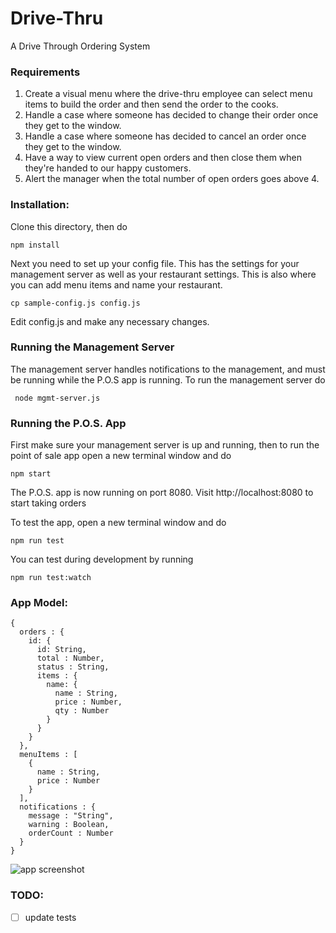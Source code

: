 # Drive-Thru
A Drive Through Ordering System

### Requirements
1. Create a visual menu where the drive-thru employee can select menu items to build the order and then send the order to the cooks.
2. Handle a case where someone has decided to change their order once they get to the window.
3. Handle a case where someone has decided to cancel an order once they get to the window.
4. Have a way to view current open orders and then close them when they're handed to our happy customers.
5. Alert the manager when the total number of open orders goes above 4.

### Installation:
Clone this directory, then do
```
npm install
```

Next you need to set up your config file. This has the settings for your management server as well as your restaurant settings. This is also where you can add menu items and name your restaurant.

``` cp sample-config.js config.js ```

Edit config.js and make any necessary changes.

### Running the Management Server
The management server handles notifications to the management, and must be running while the P.O.S app is running.
To run the management server do
```
 node mgmt-server.js
```

### Running the P.O.S. App
First make sure your management server is up and running, then to run the point of sale app open a new terminal window and do

```
npm start
```

The P.O.S. app is now running on port 8080. Visit http://localhost:8080 to start taking orders

To test the app, open a new terminal window and do
```
npm run test
```
You can test during development by running
```
npm run test:watch
```

### App Model:
```
{
  orders : {
    id: {
      id: String,
      total : Number,
      status : String,
      items : {
        name: {
          name : String,
          price : Number,
          qty : Number
        }
      }
    }
  },
  menuItems : [
    {
      name : String,
      price : Number
    }
  ],
  notifications : {
    message : "String",
    warning : Boolean,
    orderCount : Number
  }
}
```
![app screenshot](https://github.com/gabeshaughnessy/Drive-Thru/blob/master/wireframes/app-screenshot.jpg?raw=true)

### TODO:
- [ ] update tests

